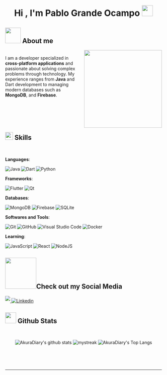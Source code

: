 <h1 align="center"><b>Hi , I'm Pablo Grande Ocampo </b><img src="https://media.giphy.com/media/hvRJCLFzcasrR4ia7z/giphy.gif" width="35"></h1>


## <picture><img src = "https://github.com/7oSkaaa/7oSkaaa/blob/main/Images/about_me.gif?raw=true" width = 50px></picture> About me

<picture> <img align="right" src="https://github.com/7oSkaaa/7oSkaaa/blob/main/Images/Right_Side.gif?raw=true" width = 250px></picture>

<br>
I am a developer specialized in <b>cross-platform applications</b> and passionate about solving complex problems through technology. My experience ranges from <b>Java</b> and <b></b>Dart</b> development to managing modern databases such as <b>MongoDB</b>, <b></b> and <b>Firebase</b>.


<br></br>
<br></br>

## <img src="https://media2.giphy.com/media/QssGEmpkyEOhBCb7e1/giphy.gif?cid=ecf05e47a0n3gi1bfqntqmob8g9aid1oyj2wr3ds3mg700bl&rid=giphy.gif" width ="25"><b> Skills</b>
<br>



 **Languages**:
    <p >
    ![Java](https://img.shields.io/badge/java-%23ED8B00.svg?style=for-the-badge&logo=openjdk&logoColor=white)
    ![Dart](https://img.shields.io/badge/dart-%230175C2.svg?style=for-the-badge&logo=dart&logoColor=white)
    ![Python](https://img.shields.io/badge/python-3670A0?style=for-the-badge&logo=python&logoColor=ffdd54)



**Frameworks**:
    <p >
    ![Flutter](https://img.shields.io/badge/Flutter-%2302569B.svg?style=for-the-badge&logo=Flutter&logoColor=white)
    ![Qt](https://img.shields.io/badge/Qt-%23217346.svg?style=for-the-badge&logo=Qt&logoColor=white)



**Databases**:
    <p >
    ![MongoDB](https://img.shields.io/badge/MongoDB-%234ea94b.svg?style=for-the-badge&logo=mongodb&logoColor=white)
    ![Firebase](https://img.shields.io/badge/firebase-a08021?style=for-the-badge&logo=firebase&logoColor=ffcd34)
    ![SQLite](https://img.shields.io/badge/sqlite-%2307405e.svg?style=for-the-badge&logo=sqlite&logoColor=white)
    
    
    

**Softwares and Tools**:
    <p >
    ![Git](https://img.shields.io/badge/git-%23F05033.svg?style=for-the-badge&logo=git&logoColor=white)
    ![GitHub](https://img.shields.io/badge/github-%23121011.svg?style=for-the-badge&logo=github&logoColor=white)
    ![Visual Studio Code](https://img.shields.io/badge/Visual%20Studio%20Code-0078d7.svg?style=for-the-badge&logo=visual-studio-code&logoColor=white)
    ![Docker](https://img.shields.io/badge/docker-%230db7ed.svg?style=for-the-badge&logo=docker&logoColor=white)
    
</p>
    

**Learning**:
    
  ![JavaScript](https://img.shields.io/badge/javascript-%23323330.svg?style=for-thebadge&logo=javascript&logoColor=%23F7DF1E)
  ![React](https://img.shields.io/badge/react-%2320232a.svg?style=for-the-badge&logo=react&logoColor=%2361DAFB)
  ![NodeJS](https://img.shields.io/badge/node.js-6DA55F?style=for-the-badge&logo=node.js&logoColor=white)
  


## <img src='https://raw.githubusercontent.com/ShahriarShafin/ShahriarShafin/main/Assets/handshake.gif' width="100px">Check out my Social Media


<a href="mailto:pablo.grande@pablogrande.es" target="_blank">
<img src="https://img.shields.io/badge/gmail: pablo.grande@pablogrande.es-%23EA4335.svg?style=for-the-badge&logo=gmail&logoColor=white" t=mail style="margin-bottom: 5px;" />
<a href="https://www.linkedin.com/in/pablo-grande-ocampo-b18a1632a/?originalSubdomain=es">
  <img src="https://img.shields.io/badge/linkedin-%230077B5.svg?style=for-the-badge&logo=linkedin&logoColor=white" alt="Linkedin">
</a>


## <img src="https://media.giphy.com/media/iY8CRBdQXODJSCERIr/giphy.gif" width="35"><b> Github Stats </b>
<br>

<div align="center">

![AkuraDiary's github stats](https://github-readme-stats.vercel.app/api?username=PabloGO4&show_icons=true&theme=tokyonight)
<img src="https://github-readme-streak-stats.herokuapp.com/?user=AkuraDiary&theme=tokyonight" alt="mystreak"/>
![AkuraDiary's Top Langs](https://github-readme-stats.vercel.app/api/top-langs/?username=PabloGO4&theme=tokyonight&layout=compact)

</a>
</div>

<br>
<br>
<br>

-----
